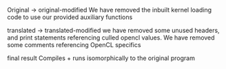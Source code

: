 Original -> original-modified
We have removed the inbuilt kernel loading code to use our provided auxiliary functions

translated -> translated-modified
we have removed some unused headers, and print statements referencing culled opencl
values. We have removed some comments referencing OpenCL specifics

final result
Compiles + runs isomorphically to the original program